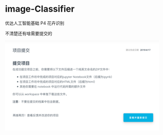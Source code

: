 # image-Classifier
优达人工智能基础 P4 花卉识别

不清楚还有啥需要提交的

![项目要求](https://raw.githubusercontent.com/fanqinghui/image-Classifier/master/p4%E9%A1%B9%E7%9B%AE%E8%A6%81%E6%B1%82.jpg)

